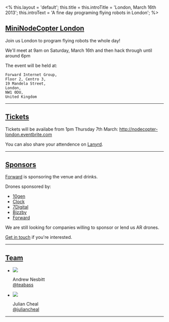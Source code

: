 <%
this.layout = 'default';
this.title = this.introTitle = 'London, March 16th 2013';
this.introText =
  'A fine day programing flying robots in London';
%>

<h2 id="intro"><a href="#intro">MiniNodeCopter London</a></h2>

Join us London to program flying robots the whole day!

We'll meet at 9am on Saturday, March 16th and then hack through until around 6pm

The event will be held at:

```
Forward Internet Group,
Floor 2, Centro 3,
19 Mandela Street,
London,
NW1 0DU,
United Kingdom
```

<hr>

<h2 id="tickets"><a href="#tickets">Tickets</a></h2>

Tickets will be availabe from 1pm Thursday 7th March: <a href='http://nodecopter-london.eventbrite.com/'>http://nodecopter-london.eventbrite.com</a>

<p>You can also share your attendence on <a href='http://lanyrd.com/2013/nodecopter-london'>Lanyrd</a>.</p>

<hr>

<h2 id="sponsors"><a href="#sponsors">Sponsors</a></h2>

[Forward](http://forwardtechnology.co.uk/) is sponsoring the venue and drinks.

Drones sponsored by:

<ul>
<li><a href="http://www.10gen.com/">10gen</a></li>
<li><a href="http://clock.co.uk/">Clock</a></li>
<li><a href="http://www.7digital.com/">7Digital</a></li>
<li><a href="http://www.bizzby.com/">Bizzby</a></li>
<li><a href="http://forwardtechnology.co.uk/">Forward</a></li>
</ul>

We are still looking for companies willing to sponsor or lend us AR drones.

<a href="mailto:andrewnez@gmail.com">Get in touch</a> if you're interested.

<hr>

<h2 id="team"><a href="#team">Team</a></h2>

<ul class="team">
  <li>
    <img src="/img/team/andrew_nesbitt.jpg">
    <p>
      Andrew Nesbitt<br>
      <a href="https://twitter.com/teabass">@teabass</a>
    </p>
  </li>
  <li>
    <img src="/img/team/julian_cheal.jpg">
    <p>
      Julian Cheal<br>
      <a href="https://twitter.com/juliancheal">@juliancheal</a>
    </p>
  </li>
</ul>

<hr>
